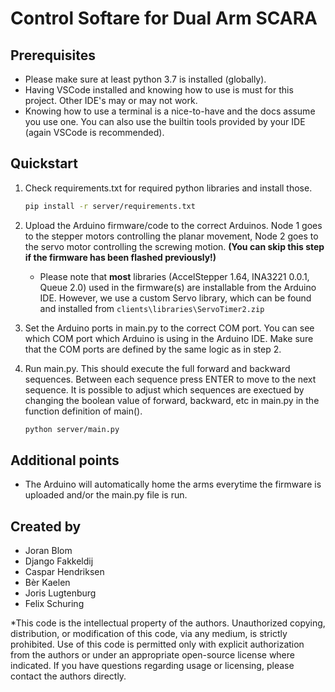 # Control Softare for Dual Arm SCARA

## Prerequisites

- Please make sure at least python 3.7 is installed (globally).
- Having VSCode installed and knowing how to use is must for this project. Other IDE's may or may not work.
- Knowing how to use a terminal is a nice-to-have and the docs assume you use one. You can also use the builtin tools provided by your IDE (again VSCode is recommended).

## Quickstart

1. Check requirements.txt for required python libraries and install those.

   ```bash
   pip install -r server/requirements.txt
   ```

2. Upload the Arduino firmware/code to the correct Arduinos. Node 1 goes to the stepper motors controlling the planar movement, Node 2 goes to the servo motor controlling the screwing motion. **(You can skip this step if the firmware has been flashed previously!)**
   - Please note that **most** libraries (AccelStepper 1.64, INA3221 0.0.1, Queue 2.0) used in the firmware(s) are installable from the Arduino IDE. However, we use a custom Servo library, which can be found and installed from `clients\libraries\ServoTimer2.zip`
3. Set the Arduino ports in main.py to the correct COM port. You can see which COM port which Arduino is using in the Arduino IDE. Make sure that the COM ports are defined by the same logic as in step 2.
4. Run main.py. This should execute the full forward and backward sequences. Between each sequence press ENTER to move to the next sequence. It is possible to adjust which sequences are exectued by changing the boolean value of forward, backward, etc in main.py in the function definition of main().

   ```bash
   python server/main.py
   ```

## Additional points

- The Arduino will automatically home the arms everytime the firmware is uploaded and/or the main.py file is run.

## Created by

- Joran Blom
- Django Fakkeldij
- Caspar Hendriksen
- Bèr Kaelen
- Joris Lugtenburg
- Felix Schuring

\*This code is the intellectual property of the authors. Unauthorized copying, distribution, or modification of this code, via any medium, is strictly prohibited. Use of this code is permitted only with explicit authorization from the authors or under an appropriate open-source license where indicated. If you have questions regarding usage or licensing, please contact the authors directly.
